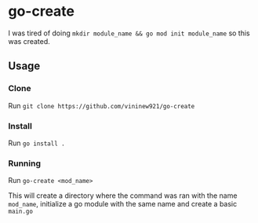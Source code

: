 # go-create


I was tired of doing `mkdir module_name && go mod init module_name` so this was created.


## Usage


### Clone
Run `git clone https://github.com/vininew921/go-create`


### Install
Run `go install .`


### Running
Run `go-create <mod_name>`

This will create a directory where the command was ran with the name `mod_name`, initialize a go module with the same name and create a basic `main.go`
